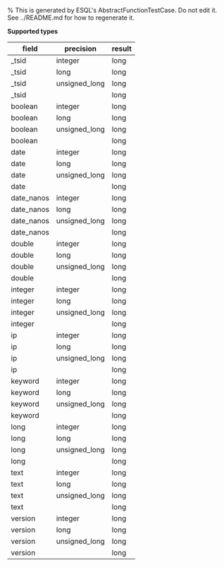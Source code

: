 % This is generated by ESQL's AbstractFunctionTestCase. Do not edit it. See ../README.md for how to regenerate it.

**Supported types**

| field | precision | result |
| --- | --- | --- |
| _tsid | integer | long |
| _tsid | long | long |
| _tsid | unsigned_long | long |
| _tsid | | long |
| boolean | integer | long |
| boolean | long | long |
| boolean | unsigned_long | long |
| boolean | | long |
| date | integer | long |
| date | long | long |
| date | unsigned_long | long |
| date | | long |
| date_nanos | integer | long |
| date_nanos | long | long |
| date_nanos | unsigned_long | long |
| date_nanos | | long |
| double | integer | long |
| double | long | long |
| double | unsigned_long | long |
| double | | long |
| integer | integer | long |
| integer | long | long |
| integer | unsigned_long | long |
| integer | | long |
| ip | integer | long |
| ip | long | long |
| ip | unsigned_long | long |
| ip | | long |
| keyword | integer | long |
| keyword | long | long |
| keyword | unsigned_long | long |
| keyword | | long |
| long | integer | long |
| long | long | long |
| long | unsigned_long | long |
| long | | long |
| text | integer | long |
| text | long | long |
| text | unsigned_long | long |
| text | | long |
| version | integer | long |
| version | long | long |
| version | unsigned_long | long |
| version | | long |

